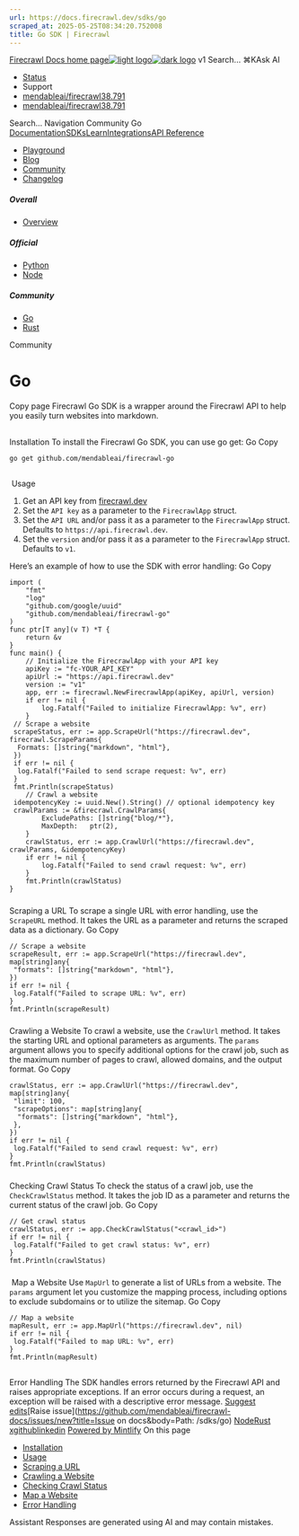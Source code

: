 ```yaml
---
url: https://docs.firecrawl.dev/sdks/go
scraped_at: 2025-05-25T08:34:20.752008
title: Go SDK | Firecrawl
---
```


[Firecrawl Docs home page![light logo](https://mintlify.s3.us-west-1.amazonaws.com/firecrawl/logo/logo.png)![dark logo](https://mintlify.s3.us-west-1.amazonaws.com/firecrawl/logo/logo-dark.png)](https://firecrawl.dev)
v1
Search...
⌘KAsk AI
  * [Status](https://firecrawl.betteruptime.com)
  * Support
  * [mendableai/firecrawl38.791](https://github.com/mendableai/firecrawl)
  * [mendableai/firecrawl38.791](https://github.com/mendableai/firecrawl)


Search...
Navigation
Community
Go
[Documentation](https://docs.firecrawl.dev/introduction)[SDKs](https://docs.firecrawl.dev/sdks/overview)[Learn](https://www.firecrawl.dev/blog/category/tutorials)[Integrations](https://www.firecrawl.dev/app)[API Reference](https://docs.firecrawl.dev/api-reference/introduction)
* [Playground](https://firecrawl.dev/playground)
* [Blog](https://firecrawl.dev/blog)
* [Community](https://discord.gg/gSmWdAkdwd)
* [Changelog](https://firecrawl.dev/changelog)
##### Overall
  * [Overview](https://docs.firecrawl.dev/sdks/overview)


##### Official
  * [Python](https://docs.firecrawl.dev/sdks/python)
  * [Node](https://docs.firecrawl.dev/sdks/node)


##### Community
  * [Go](https://docs.firecrawl.dev/sdks/go)
  * [Rust](https://docs.firecrawl.dev/sdks/rust)


Community
# Go
Copy page
Firecrawl Go SDK is a wrapper around the Firecrawl API to help you easily turn websites into markdown.
## 
[​](https://docs.firecrawl.dev/sdks/go#installation)
Installation
To install the Firecrawl Go SDK, you can use go get:
Go
Copy
```
go get github.com/mendableai/firecrawl-go

```

## 
[​](https://docs.firecrawl.dev/sdks/go#usage)
Usage
  1. Get an API key from [firecrawl.dev](https://firecrawl.dev)
  2. Set the `API key` as a parameter to the `FirecrawlApp` struct.
  3. Set the `API URL` and/or pass it as a parameter to the `FirecrawlApp` struct. Defaults to `https://api.firecrawl.dev`.
  4. Set the `version` and/or pass it as a parameter to the `FirecrawlApp` struct. Defaults to `v1`.


Here’s an example of how to use the SDK with error handling:
Go
Copy
```
import (
	"fmt"
	"log"
	"github.com/google/uuid"
	"github.com/mendableai/firecrawl-go"
)
func ptr[T any](v T) *T {
	return &v
}
func main() {
	// Initialize the FirecrawlApp with your API key
	apiKey := "fc-YOUR_API_KEY"
	apiUrl := "https://api.firecrawl.dev"
	version := "v1"
	app, err := firecrawl.NewFirecrawlApp(apiKey, apiUrl, version)
	if err != nil {
		log.Fatalf("Failed to initialize FirecrawlApp: %v", err)
	}
 // Scrape a website
 scrapeStatus, err := app.ScrapeUrl("https://firecrawl.dev", firecrawl.ScrapeParams{
  Formats: []string{"markdown", "html"},
 })
 if err != nil {
  log.Fatalf("Failed to send scrape request: %v", err)
 }
 fmt.Println(scrapeStatus)
	// Crawl a website
 idempotencyKey := uuid.New().String() // optional idempotency key
 crawlParams := &firecrawl.CrawlParams{
		ExcludePaths: []string{"blog/*"},
		MaxDepth:   ptr(2),
	}
	crawlStatus, err := app.CrawlUrl("https://firecrawl.dev", crawlParams, &idempotencyKey)
	if err != nil {
		log.Fatalf("Failed to send crawl request: %v", err)
	}
	fmt.Println(crawlStatus) 
}

```

### 
[​](https://docs.firecrawl.dev/sdks/go#scraping-a-url)
Scraping a URL
To scrape a single URL with error handling, use the `ScrapeURL` method. It takes the URL as a parameter and returns the scraped data as a dictionary.
Go
Copy
```
// Scrape a website
scrapeResult, err := app.ScrapeUrl("https://firecrawl.dev", map[string]any{
 "formats": []string{"markdown", "html"},
})
if err != nil {
 log.Fatalf("Failed to scrape URL: %v", err)
}
fmt.Println(scrapeResult)

```

### 
[​](https://docs.firecrawl.dev/sdks/go#crawling-a-website)
Crawling a Website
To crawl a website, use the `CrawlUrl` method. It takes the starting URL and optional parameters as arguments. The `params` argument allows you to specify additional options for the crawl job, such as the maximum number of pages to crawl, allowed domains, and the output format.
Go
Copy
```
crawlStatus, err := app.CrawlUrl("https://firecrawl.dev", map[string]any{
 "limit": 100,
 "scrapeOptions": map[string]any{
  "formats": []string{"markdown", "html"},
 },
})
if err != nil {
 log.Fatalf("Failed to send crawl request: %v", err)
}
fmt.Println(crawlStatus) 

```

### 
[​](https://docs.firecrawl.dev/sdks/go#checking-crawl-status)
Checking Crawl Status
To check the status of a crawl job, use the `CheckCrawlStatus` method. It takes the job ID as a parameter and returns the current status of the crawl job.
Go
Copy
```
// Get crawl status
crawlStatus, err := app.CheckCrawlStatus("<crawl_id>")
if err != nil {
 log.Fatalf("Failed to get crawl status: %v", err)
}
fmt.Println(crawlStatus)

```

### 
[​](https://docs.firecrawl.dev/sdks/go#map-a-website)
Map a Website
Use `MapUrl` to generate a list of URLs from a website. The `params` argument let you customize the mapping process, including options to exclude subdomains or to utilize the sitemap.
Go
Copy
```
// Map a website
mapResult, err := app.MapUrl("https://firecrawl.dev", nil)
if err != nil {
 log.Fatalf("Failed to map URL: %v", err)
}
fmt.Println(mapResult)

```

## 
[​](https://docs.firecrawl.dev/sdks/go#error-handling)
Error Handling
The SDK handles errors returned by the Firecrawl API and raises appropriate exceptions. If an error occurs during a request, an exception will be raised with a descriptive error message.
[Suggest edits](https://github.com/mendableai/firecrawl-docs/edit/main/sdks/go.mdx)[Raise issue](https://github.com/mendableai/firecrawl-docs/issues/new?title=Issue on docs&body=Path: /sdks/go)
[Node](https://docs.firecrawl.dev/sdks/node)[Rust](https://docs.firecrawl.dev/sdks/rust)
[x](https://x.com/firecrawl_dev)[github](https://github.com/mendableai/firecrawl)[linkedin](https://www.linkedin.com/company/firecrawl)
[Powered by Mintlify](https://mintlify.com/preview-request?utm_campaign=poweredBy&utm_medium=referral&utm_source=docs.firecrawl.dev)
On this page
  * [Installation](https://docs.firecrawl.dev/sdks/go#installation)
  * [Usage](https://docs.firecrawl.dev/sdks/go#usage)
  * [Scraping a URL](https://docs.firecrawl.dev/sdks/go#scraping-a-url)
  * [Crawling a Website](https://docs.firecrawl.dev/sdks/go#crawling-a-website)
  * [Checking Crawl Status](https://docs.firecrawl.dev/sdks/go#checking-crawl-status)
  * [Map a Website](https://docs.firecrawl.dev/sdks/go#map-a-website)
  * [Error Handling](https://docs.firecrawl.dev/sdks/go#error-handling)


Assistant
Responses are generated using AI and may contain mistakes.

